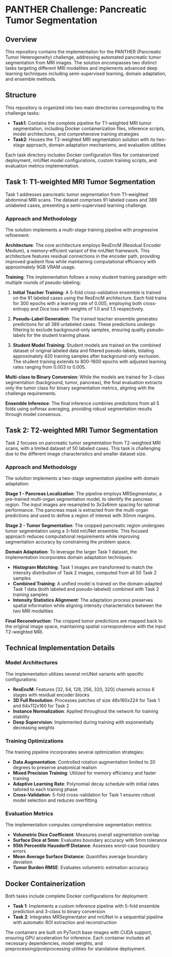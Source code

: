 # PANTHER Challenge: Pancreatic Tumor Segmentation

## Overview

This repository contains the implementation for the PANTHER (Pancreatic Tumor Heterogeneity) challenge, addressing automated pancreatic tumor segmentation from MRI images. The solution encompasses two distinct tasks targeting different MRI modalities and implements advanced deep learning techniques including semi-supervised learning, domain adaptation, and ensemble methods.

## Structure

This repository is organized into two main directories corresponding to the challenge tasks:

- **Task1**: Contains the complete pipeline for T1-weighted MRI tumor segmentation, including Docker containerization files, inference scripts, model architectures, and comprehensive training strategies
- **Task2**: Houses the T2-weighted MRI segmentation solution with its two-stage approach, domain adaptation mechanisms, and evaluation utilities

Each task directory includes Docker configuration files for containerized deployment, nnUNet model configurations, custom training scripts, and evaluation metrics implementation. 

## Task 1: T1-weighted MRI Tumor Segmentation

Task 1 addresses pancreatic tumor segmentation from T1-weighted abdominal MRI scans. The dataset comprises 91 labeled cases and 389 unlabeled cases, presenting a semi-supervised learning challenge.

### Approach and Methodology

The solution implements a multi-stage training pipeline with progressive refinement:

**Architecture**: The core architecture employs ResEncM (Residual Encoder Medium), a memory-efficient variant of the nnUNet framework. This architecture features residual connections in the encoder path, providing improved gradient flow while maintaining computational efficiency with approximately 9GB VRAM usage.

**Training**: The implementation follows a noisy student training paradigm with multiple rounds of pseudo-labeling:

1. **Initial Teacher Training**: A 5-fold cross-validation ensemble is trained on the 91 labeled cases using the ResEncM architecture. Each fold trains for 300 epochs with a learning rate of 0.005, employing both cross-entropy and Dice loss with weights of 1.0 and 1.5 respectively.

2. **Pseudo-Label Generation**: The trained teacher ensemble generates predictions for all 389 unlabeled cases. These predictions undergo filtering to exclude background-only samples, ensuring quality pseudo-labels for the student training phase.

3. **Student Model Training**: Student models are trained on the combined dataset of original labeled data and filtered pseudo-labels, totaling approximately 420 training samples after background-only exclusion. The student training extends to 800-1600 epochs with adjusted learning rates ranging from 0.003 to 0.005.

**Multi-class to Binary Conversion**: While the models are trained for 3-class segmentation (background, tumor, pancreas), the final evaluation extracts only the tumor class for binary segmentation metrics, aligning with the challenge requirements.

**Ensemble Inference**: The final inference combines predictions from all 5 folds using softmax averaging, providing robust segmentation results through model consensus.

## Task 2: T2-weighted MRI Tumor Segmentation

Task 2 focuses on pancreatic tumor segmentation from T2-weighted MRI scans, with a limited dataset of 50 labeled cases. This task is challenging due to the different image characteristics and smaller dataset size.

### Approach and Methodology

The solution implements a two-stage segmentation pipeline with domain adaptation:

**Stage 1 - Pancreas Localization**: The pipeline employs MRSegmentator, a pre-trained multi-organ segmentation model, to identify the pancreas region. The input images are resampled to 3x3x6mm spacing for optimal performance. The pancreas mask is extracted from the multi-organ predictions and used to define a region of interest with 30mm margins.

**Stage 2 - Tumor Segmentation**: The cropped pancreatic region undergoes tumor segmentation using a 3-fold nnUNet ensemble. This focused approach reduces computational requirements while improving segmentation accuracy by constraining the problem space.

**Domain Adaptation**: To leverage the larger Task 1 dataset, the implementation incorporates domain adaptation techniques:

- **Histogram Matching**: Task 1 images are transformed to match the intensity distribution of Task 2 images, computed from all 50 Task 2 samples
- **Combined Training**: A unified model is trained on the domain-adapted Task 1 data (both labeled and pseudo-labeled) combined with Task 2 training samples
- **Intensity Statistics Alignment**: The adaptation process preserves spatial information while aligning intensity characteristics between the two MRI modalities

**Final Reconstruction**: The cropped tumor predictions are mapped back to the original image space, maintaining spatial correspondence with the input T2-weighted MRI.

## Technical Implementation Details

### Model Architectures

The implementation utilizes several nnUNet variants with specific configurations:

- **ResEncM**: Features [32, 64, 128, 256, 320, 320] channels across 6 stages with residual encoder blocks
- **3D Full Resolution**: Processes patches of size 48x160x224 for Task 1 and 64x112x160 for Task 2
- **Instance Normalization**: Applied throughout the network for training stability
- **Deep Supervision**: Implemented during training with exponentially decreasing weights

### Training Optimizations

The training pipeline incorporates several optimization strategies:

- **Data Augmentation**: Controlled rotation augmentation limited to 20 degrees to preserve anatomical realism
- **Mixed Precision Training**: Utilized for memory efficiency and faster training
- **Adaptive Learning Rate**: Polynomial decay schedule with initial rates tailored to each training phase
- **Cross-Validation**: 5-fold cross-validation for Task 1 ensures robust model selection and reduces overfitting

### Evaluation Metrics

The implementation computes comprehensive segmentation metrics:

- **Volumetric Dice Coefficient**: Measures overall segmentation overlap
- **Surface Dice at 5mm**: Evaluates boundary accuracy with 5mm tolerance
- **95th Percentile Hausdorff Distance**: Assesses worst-case boundary errors
- **Mean Average Surface Distance**: Quantifies average boundary deviation
- **Tumor Burden RMSE**: Evaluates volumetric estimation accuracy

## Docker Containerization

Both tasks include complete Docker configurations for deployment:

- **Task 1**: Implements a custom inference pipeline with 5-fold ensemble prediction and 3-class to binary conversion
- **Task 2**: Integrates MRSegmentator and nnUNet in a sequential pipeline with automatic ROI extraction and reconstruction

The containers are built on PyTorch base images with CUDA support, ensuring GPU acceleration for inference. Each container includes all necessary dependencies, model weights, and preprocessing/postprocessing utilities for standalone deployment.
